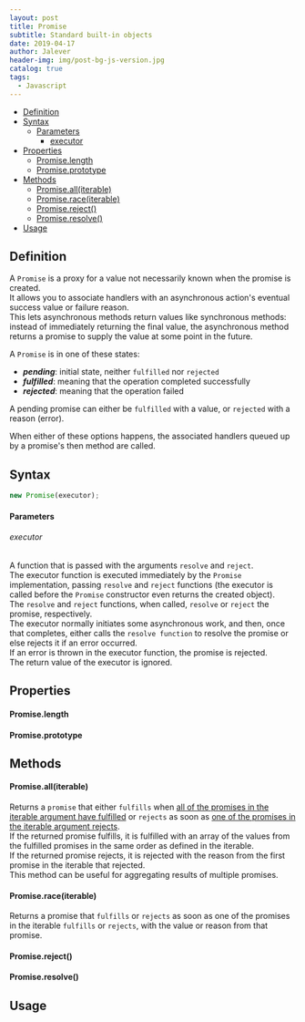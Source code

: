 ```yaml
---
layout: post
title: Promise
subtitle: Standard built-in objects
date: 2019-04-17
author: Jalever
header-img: img/post-bg-js-version.jpg
catalog: true
tags:
  - Javascript
---
```


- [Definition](#definition)
- [Syntax](#syntax)
    - [Parameters](#parameters)
        - [executor](#executor)
- [Properties](#properties)
    - [Promise.length](#promiselength)
    - [Promise.prototype](#promiseprototype)
- [Methods](#methods)
    - [Promise.all(iterable)](#promisealliterable)
    - [Promise.race(iterable)](#promiseraceiterable)
    - [Promise.reject()](#promisereject)
    - [Promise.resolve()](#promiseresolve)
- [Usage](#usage)

## Definition

A `Promise` is a proxy for a value not necessarily known when the promise is created.<br>
It allows you to associate handlers with an asynchronous action's eventual success value or failure reason.<br>
This lets asynchronous methods return values like synchronous methods: instead of immediately returning the final value, the asynchronous method returns a promise to supply the value at some point in the future.

A `Promise` is in one of these states:

- **_pending_**:
  initial state, neither `fulfilled` nor `rejected`
- **_fulfilled_**:
  meaning that the operation completed successfully
- **_rejected_**:
  meaning that the operation failed

A pending promise can either be `fulfilled` with a value, or `rejected` with a reason (error).<br>

When either of these options happens, the associated handlers queued up by a promise's then method are called.<br>

## Syntax

```javascript
new Promise(executor);
```

#### Parameters

###### executor

A function that is passed with the arguments `resolve` and `reject`. <br>
The executor function is executed immediately by the `Promise` implementation, passing `resolve` and `reject` functions (the executor is called before the `Promise` constructor even returns the created object). <br>
The `resolve` and `reject` functions, when called, `resolve` or `reject` the promise, respectively. <br>
The executor normally initiates some asynchronous work, and then, once that completes, either calls the `resolve function` to resolve the promise or else rejects it if an error occurred. <br>
If an error is thrown in the executor function, the promise is rejected. <br>
The return value of the executor is ignored.<br>

## Properties

#### Promise.length

#### Promise.prototype

## Methods

#### Promise.all(iterable)
Returns a `promise` that either `fulfills` when <ins>all of the promises in the iterable argument have fulfilled</ins> or `rejects` as soon as <ins>one of the promises in the iterable argument rejects</ins>. <br>
If the returned promise fulfills, it is fulfilled with an array of the values from the fulfilled promises in the same order as defined in the iterable. <br>
If the returned promise rejects, it is rejected with the reason from the first promise in the iterable that rejected. <br>
This method can be useful for aggregating results of multiple promises.

#### Promise.race(iterable)
Returns a promise that `fulfills` or `rejects` as soon as one of the promises in the iterable `fulfills` or `rejects`, with the value or reason from that promise.

#### Promise.reject()

#### Promise.resolve()

## Usage
